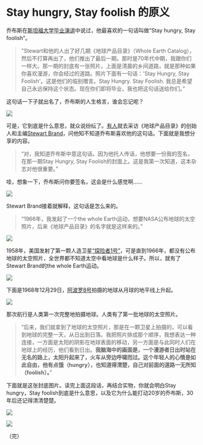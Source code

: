 # Stay hungry, Stay foolish 的原义

乔布斯在[斯坦福大学毕业演讲](http://www.ruanyifeng.com/docs/speech/steve_jobs.html)中说过，他最喜欢的一句话叫做“Stay hungry, Stay foolish”。

> "Stewart和他的人出了好几期《地球产品目录》（Whole Earth Catalog），然后不打算再出了，他们推出了最后一期。那时是70年代中期，我跟你们一样大。那一期的封底有一张照片，上面是清晨的乡间道路，就是那种如果你喜欢漫游，你会经过的道路。照片下面有一句话：'Stay Hungry, Stay Foolish'。这是他们的临别赠言。Stay Hungry. Stay Foolish. 我总是希望自己永远保持这个状态。现在你们即将毕业，我也把这句话送给你们。”

这句话一下子就出名了，乔布斯的人生格言，谁会忘记呢？

![](http://image.beekka.com/blog/2015/bg2015051701.jpg)

可是，它到底是什么意思，就众说纷纭了。[有人](http://ailiangan.com/post/50201060795/the-origins-of-stay-hungry-stay-foolish)就去采访《地球产品目录》的创始人和主编[Stewart Brand](https://en.wikipedia.org/wiki/Stewart_Brand)，问他知不知道乔布斯喜欢他的这句话。下面就是我想分享的内容。

> “对，我知道乔布斯中意这句话。因为他托人传话，他想要一份我的签名，在那一期Stay Hungry, Stay Foolish的封面上。这是我第一次知道，这本杂志对他很重要。”

哇，想象一下，乔布斯问你要签名，这会是什么感觉啊……

![](http://image.beekka.com/blog/2015/bg2015051702.jpg)

Stewart Brand接着就解释，这句话是怎么来的。

> “1966年，我发起了一个the whole Earth运动，想要NASA公布地球的太空照片，后来《地球产品目录》的名字就是这样来的。”

![](http://image.beekka.com/blog/2015/bg2015051705.jpg)

1958年，美国发射了第一颗人造卫星[“探险者1号”](https://zh.wikipedia.org/wiki/%E6%8E%A2%E9%99%A9%E8%80%851%E5%8F%B7)，可是直到1966年，都没有公布地球的太空照片，全世界都不知道太空中看地球是什么样子。所以，就有了Stewart Brand的the whole Earth运动。

![](http://image.beekka.com/blog/2015/bg2015051704.jpg)

下面是1968年12月29日，[阿波罗8号](https://zh.wikipedia.org/wiki/%E9%98%BF%E6%B3%A2%E7%BD%978%E5%8F%B7)拍摄的地球从月球的地平线上升起。

![](http://image.beekka.com/blog/2015/bg2015051706.jpg)

那次航行是人类第一次完整地拍摄地球。人类有了第一批地球的太空照片。

> “后来，我们就拿到了地球的太空照片，那是在一颗卫星上拍摄的，可以看到地球的完整一天，从日出到日落。我把照片排成那个顺序，我想表达一种连接，一方面是太阳的阴影在地球表面的移动，另一方面是与此同时人们在地球上的经历，他们看到日出。**我脑海中的画面是，一个漫游者日出时站在无名的路上，太阳升起来了，火车从旁边呼啸而过。这个年轻人的心情是如此自由，他有点饿（hungry），也知道得清楚，自己对前面的道路一无所知（foolish）。**”

下面就是这张封底图片。读完上面这段话，再结合实物，你就会明白Stay hungry，Stay foolish到底是什么意思，以及它为什么能打动20岁的乔布斯，30年后还记得清清楚楚。

![](http://image.beekka.com/blog/2015/bg2015051708.jpg)

![](http://image.beekka.com/blog/2015/bg2015051703.jpg)

（完）






